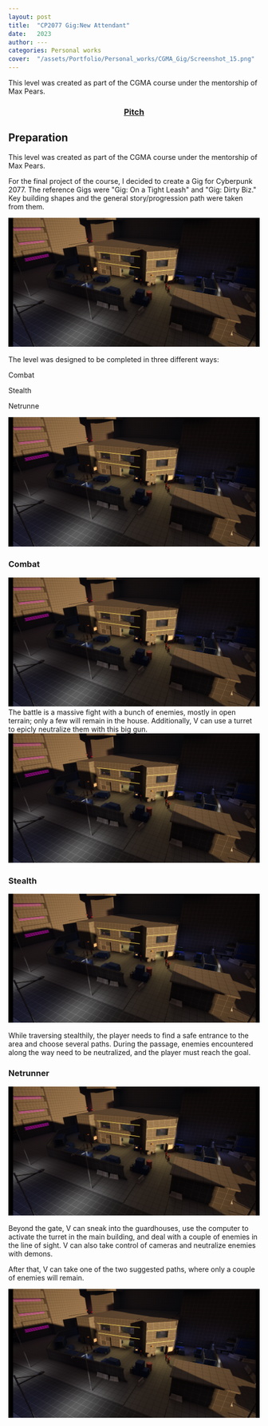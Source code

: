 ```yaml
---
layout: post
title:  "CP2077 Gig:New Attendant"
date:   2023
author: ---
categories: Personal works
cover:  "/assets/Portfolio/Personal_works/CGMA_Gig/Screenshot_15.png"
---
```


This level was created as part of the CGMA course under the mentorship of Max Pears.


<div style="text-align: center;">
<h3> <a href="https://docs.google.com/presentation/d/1TuV0rRSoD8G-c6vq8mKFUfeyibOxvS6NEUen-0cm4XQ/edit#slide=id.g2a286901a79_0_9">Pitch</a> </h3>
</div>

<h2>Preparation</h2>


This level was created as part of the CGMA course under the mentorship of Max Pears.

For the final project of the course, I decided to create a Gig for Cyberpunk 2077. The reference Gigs were "Gig: On a Tight Leash" and "Gig: Dirty Biz." Key building shapes and the general story/progression path were taken from them.

<a href="/assets/Portfolio/Personal_works/CGMA_Gig/Screenshot_335.png" data-lightbox="refs" data-title="Refs">
  <img src="/assets/Portfolio/Personal_works/CGMA_Gig/Screenshot_335.png">
</a>

The level was designed to be completed in three different ways:

Combat

Stealth

Netrunne

<a href="/assets/Portfolio/Personal_works/CGMA_Gig/Screenshot_335.png" data-lightbox="refs" data-title="Refs">
  <img src="/assets/Portfolio/Personal_works/CGMA_Gig/Screenshot_335.png">
</a>


<h3>Combat</h3>

<a href="/assets/Portfolio/Personal_works/CGMA_Gig/Screenshot_335.png" data-lightbox="refs" data-title="Refs">
  <img src="/assets/Portfolio/Personal_works/CGMA_Gig/Screenshot_335.png">
</a>
The battle is a massive fight with a bunch of enemies, mostly in open terrain; only a few will remain in the house. Additionally, V can use a turret to epicly neutralize them with this big gun.

<a href="/assets/Portfolio/Personal_works/CGMA_Gig/Screenshot_335.png" data-lightbox="refs" data-title="Refs">
  <img src="/assets/Portfolio/Personal_works/CGMA_Gig/Screenshot_335.png">
</a>

<h3>Stealth</h3>

<a href="/assets/Portfolio/Personal_works/CGMA_Gig/Screenshot_335.png" data-lightbox="refs" data-title="Refs">
  <img src="/assets/Portfolio/Personal_works/CGMA_Gig/Screenshot_335.png">
</a>

While traversing stealthily, the player needs to find a safe entrance to the area and choose several paths. During the passage, enemies encountered along the way need to be neutralized, and the player must reach the goal.

<h3>Netrunner</h3>

<a href="/assets/Portfolio/Personal_works/CGMA_Gig/Screenshot_335.png" data-lightbox="refs" data-title="Refs">
  <img src="/assets/Portfolio/Personal_works/CGMA_Gig/Screenshot_335.png">
</a>

Beyond the gate, V can sneak into the guardhouses, use the computer to activate the turret in the main building, and deal with a couple of enemies in the line of sight. V can also take control of cameras and neutralize enemies with demons.

After that, V can take one of the two suggested paths, where only a couple of enemies will remain.

<a href="/assets/Portfolio/Personal_works/CGMA_Gig/Screenshot_335.png" data-lightbox="refs" data-title="Refs">
  <img src="/assets/Portfolio/Personal_works/CGMA_Gig/Screenshot_335.png">
</a>

